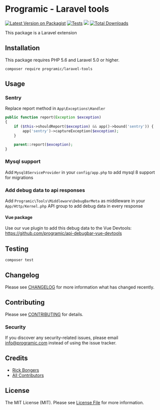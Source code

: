 # Programic - Laravel tools

[![Latest Version on Packagist](https://img.shields.io/packagist/v/programic/laravel-tools.svg?style=flat-square)](https://packagist.org/packages/programic/laravel-tools)
[![Tests](https://github.com/programic/laravel-tools/actions/workflows/tests.yml/badge.svg?branch=master)](https://github.com/programic/laravel-tools/actions/workflows/tests.yml)
![](https://github.com/programic/laravel-tools/workflows/Run%20Tests/badge.svg?branch=master)
[![Total Downloads](https://img.shields.io/packagist/dt/programic/laravel-tools.svg?style=flat-square)](https://packagist.org/packages/programic/laravel-tools)

This package is a Laravel extension

## Installation
This package requires PHP 5.6 and Laravel 5.0 or higher.

```
composer require programic/laravel-tools
```

## Usage

### Sentry
Replace report method in ``App\Exceptions\Handler``
```php
public function report(Exception $exception)
{
    if ($this->shouldReport($exception) && app()->bound('sentry')) {
        app('sentry')->captureException($exception);
    }

    parent::report($exception);
}
```

### Mysql support
Add ``Mysql8ServiceProvider`` in your ``config/app.php`` to add mysql 8 support for migrations

### Add debug data to api responses 
Add ``Programic\Tools\Middleware\DebugBarMeta`` as middleware in your ``App/Http/Kernel.php`` API group to add debug data in every response 

#### Vue package
Use our vue plugin to add this debug data to the Vue Devtools: https://github.com/programic/api-debugbar-vue-devtools

## Testing
```bash
composer test
```

## Changelog

Please see [CHANGELOG](CHANGELOG.md) for more information what has changed recently.

## Contributing

Please see [CONTRIBUTING](CONTRIBUTING.md) for details.

### Security

If you discover any security-related issues, please email [info@programic.com](mailto:info@programic.com) instead of using the issue tracker.

## Credits

- [Rick Bongers](https://github.com/rbongers)
- [All Contributors](../../contributors)

## License

The MIT License (MIT). Please see [License File](LICENSE.md) for more information.
